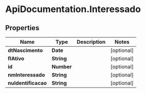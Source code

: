 # ApiDocumentation.Interessado

## Properties
Name | Type | Description | Notes
------------ | ------------- | ------------- | -------------
**dtNascimento** | **Date** |  | [optional] 
**flAtivo** | **String** |  | [optional] 
**id** | **Number** |  | [optional] 
**nmInteressado** | **String** |  | [optional] 
**nuIdentificacao** | **String** |  | [optional] 



